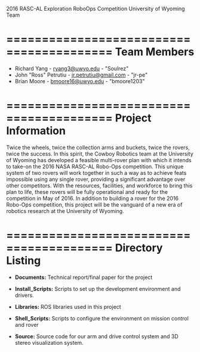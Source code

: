 2016 RASC-AL Exploration RoboOps Competition
University of Wyoming Team

=========================================
Team Members
=========================================
* Richard Yang - ryang3@uwyo.edu - "Soulrez"
* John "Ross" Petrutiu - jr.petrutiu@gmail.com - "jr-pe"
* Brian Moore - bmoore16@uwyo.edu - "bmoore1203"

=========================================
Project Information
=========================================
Twice the wheels, twice the collection arms and buckets, twice the rovers, twice the success. In this spirit, the Cowboy Robotics team at the University of Wyoming has developed a feasible multi-rover plan with which it intends to take-on the 2016 NASA RASC-AL Robo-Ops competition. This unique system of two rovers will work together in such a way as to achieve feats impossible using any single rover, providing a significant advantage over other competitors. With the resources, facilities, and workforce to bring this plan to life, these rovers will be fully operational and ready for the competition in May of 2016. In addition to building a rover for the 2016 Robo-Ops competition, this project will be the vanguard of a new era of robotics research at the University of Wyoming.

=========================================
Directory Listing
=========================================
* **Documents:** Technical report/final paper for the project

* **Install_Scripts:** Scripts to set up the development environment and drivers.

* **Libraries:** ROS libraries used in this project

* **Shell_Scripts:** Scripts to configure the environment on mission control and rover

* **Source:** Source code for our arm and drive control system and 3D stereo visualization system.
